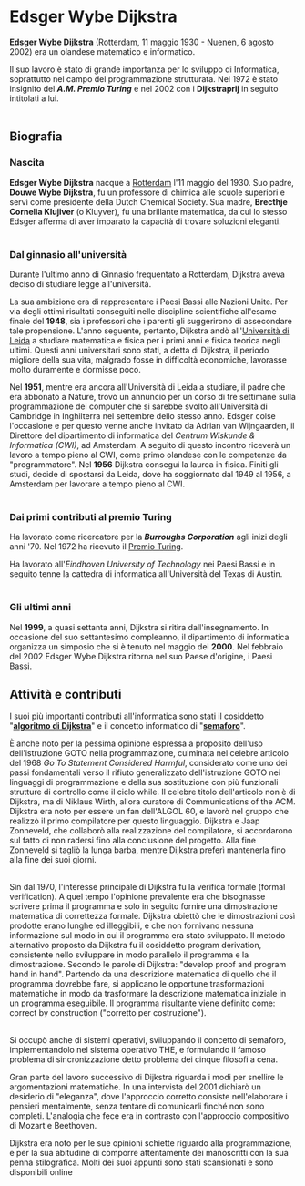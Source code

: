# Edsger Wybe Dijkstra
**Edsger Wybe Dijkstra** ([Rotterdam](https://it.wikipedia.org/wiki/Rotterdam), 11 maggio 1930 - [Nuenen](https://it.wikipedia.org/wiki/Nuenen,_Gerwen_en_Nederwetten), 6 agosto 2002) era un olandese matematico e informatico. 

Il suo lavoro è stato di grande importanza per lo sviluppo di Informatica, soprattutto nel campo del programmazione strutturata. Nel 1972 è stato insignito del ***A.M. Premio Turing*** e nel 2002 con i **Dijkstraprij** in seguito intitolati a lui.
<br /><br />

## Biografia
### **Nascita**
**Edsger Wybe Dijkstra** nacque a [Rotterdam](https://it.wikipedia.org/wiki/Rotterdam) l'11 maggio del 1930. Suo padre, **Douwe Wybe Dijkstra**, fu un professore di chimica alle scuole superiori e servì come presidente della Dutch Chemical Society. Sua madre, **Brecthje Cornelia Klujiver** (o Kluyver), fu una brillante matematica, da cui lo stesso Edsger afferma di aver imparato la capacità di trovare soluzioni eleganti.
<br /><br />

### **Dal ginnasio all'università**
Durante l'ultimo anno di Ginnasio frequentato a Rotterdam, Dijkstra aveva deciso di studiare legge all'università. 

La sua ambizione era di rappresentare i Paesi Bassi alle Nazioni Unite. Per via degli ottimi risultati conseguiti nelle discipline scientifiche all'esame finale del **1948**, sia i professori che i parenti gli suggerirono di assecondare tale propensione. L'anno seguente, pertanto, Dijkstra andò all'[Università di Leida](https://it.wikipedia.org/wiki/Universit%C3%A0_di_Leida) a studiare matematica e fisica per i primi anni e fisica teorica negli ultimi. Questi anni universitari sono stati, a detta di Dijkstra, il periodo migliore della sua vita, malgrado fosse in difficoltà economiche, lavorasse molto duramente e dormisse poco.

Nel **1951**, mentre era ancora all'Università di Leida a studiare, il padre che era abbonato a Nature, trovò un annuncio per un corso di tre settimane sulla programmazione dei computer che si sarebbe svolto all'Università di Cambridge in Inghilterra nel settembre dello stesso anno. Edsger colse l'occasione e per questo venne anche invitato da Adrian van Wijngaarden, il Direttore del dipartimento di informatica del *Centrum Wiskunde & Informatica (CWI)*, ad Amsterdam. A seguito di questo incontro riceverà un lavoro a tempo pieno al CWI, come primo olandese con le competenze da "programmatore". Nel **1956** Dijkstra conseguì la laurea in fisica. Finiti gli studi, decide di spostarsi da Leida, dove ha soggiornato dal 1949 al 1956, a Amsterdam per lavorare a tempo pieno al CWI.
<br /><br />

### **Dai primi contributi al premio Turing**
Ha lavorato come ricercatore per la ***Burroughs Corporation*** agli inizi degli anni '70. Nel 1972 ha ricevuto il [Premio Turing](https://it.wikipedia.org/wiki/Premio_Turing).

Ha lavorato all'*Eindhoven University of Technology* nei Paesi Bassi e in seguito tenne la cattedra di informatica all'Università del Texas di Austin.
<br /><br />

### **Gli ultimi anni**
Nel **1999**, a quasi settanta anni, Dijkstra si ritira dall'insegnamento. In occasione del suo settantesimo compleanno, il dipartimento di informatica organizza un simposio che si è tenuto nel maggio del **2000**. Nel febbraio del 2002 Edsger Wybe Dijkstra ritorna nel suo Paese d'origine, i Paesi Bassi.

## Attività e contributi 
I suoi più importanti contributi all'informatica sono stati il cosiddetto "[**algoritmo di Dijkstra**](https://it.wikipedia.org/wiki/Algoritmo_di_Dijkstra)" e il concetto informatico di "[**semaforo**](https://it.wikipedia.org/wiki/Semaforo_(informatica))".

È anche noto per la pessima opinione espressa a proposito dell'uso dell'istruzione GOTO nella programmazione, culminata nel celebre articolo del 1968 *Go To Statement Considered Harmful*, considerato come uno dei passi fondamentali verso il rifiuto generalizzato dell'istruzione GOTO nei linguaggi di programmazione e della sua sostituzione con più funzionali strutture di controllo come il ciclo while. Il celebre titolo dell'articolo non è di Dijkstra, ma di Niklaus Wirth, allora curatore di Communications of the ACM. Dijkstra era noto per essere un fan dell'ALGOL 60, e lavorò nel gruppo che realizzò il primo compilatore per questo linguaggio. Dijkstra e Jaap Zonneveld, che collaborò alla realizzazione del compilatore, si accordarono sul fatto di non radersi fino alla conclusione del progetto. Alla fine Zonneveld si tagliò la lunga barba, mentre Dijkstra preferì mantenerla fino alla fine dei suoi giorni.
<br/><br/>

Sin dal 1970, l'interesse principale di Dijkstra fu la verifica formale (formal verification). A quel tempo l'opinione prevalente era che bisognasse scrivere prima il programma e solo in seguito fornire una dimostrazione matematica di correttezza formale. Dijkstra obiettò che le dimostrazioni così prodotte erano lunghe ed illeggibili, e che non fornivano nessuna informazione sul modo in cui il programma era stato sviluppato. Il metodo alternativo proposto da Dijkstra fu il cosiddetto program derivation, consistente nello sviluppare in modo parallelo il programma e la dimostrazione. Secondo le parole di Dijkstra: "develop proof and program hand in hand". Partendo da una descrizione matematica di quello che il programma dovrebbe fare, si applicano le opportune trasformazioni matematiche in modo da trasformare la descrizione matematica iniziale in un programma eseguibile. Il programma risultante viene definito come: correct by construction ("corretto per costruzione").
<br/><br/>

Si occupò anche di sistemi operativi, sviluppando il concetto di semaforo, implementandolo nel sistema operativo THE, e formulando il famoso problema di sincronizzazione detto problema dei cinque filosofi a cena.

Gran parte del lavoro successivo di Dijkstra riguarda i modi per snellire le argomentazioni matematiche. In una intervista del 2001 dichiarò un desiderio di "eleganza", dove l'approccio corretto consiste nell'elaborare i pensieri mentalmente, senza tentare di comunicarli finché non sono completi. L'analogia che fece era in contrasto con l'approccio compositivo di Mozart e Beethoven.

Dijkstra era noto per le sue opinioni schiette riguardo alla programmazione, e per la sua abitudine di comporre attentamente dei manoscritti con la sua penna stilografica. Molti dei suoi appunti sono stati scansionati e sono disponibili online